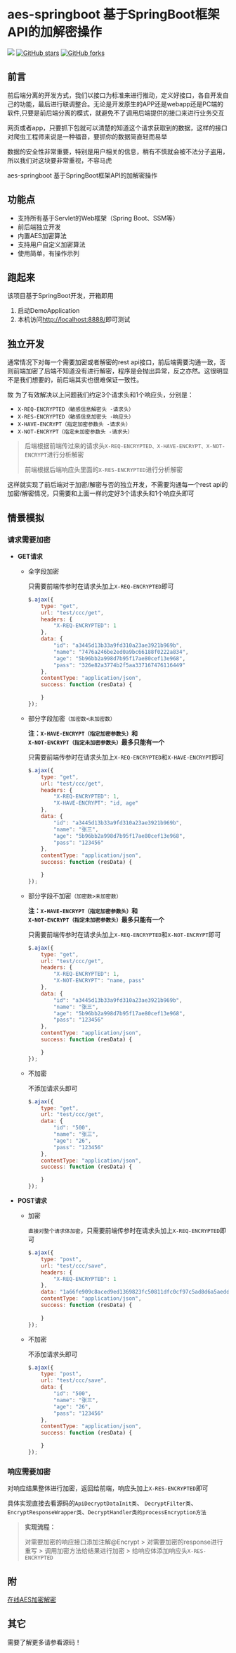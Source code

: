 # aes-springboot 基于SpringBoot框架API的加解密操作

[![](https://img.shields.io/badge/Author-马亮南生-orange.svg)](http://blog.nanshengbbs.top/)
[![GitHub stars](https://img.shields.io/github/stars/maliangnansheng/aes-springboot.svg?style=social&label=Stars)](https://github.com/maliangnansheng/bbs-ssm)
[![GitHub forks](https://img.shields.io/github/forks/maliangnansheng/aes-springboot.svg?style=social&label=Fork)](https://github.com/maliangnansheng/bbs-ssm)

## 前言

前后端分离的开发方式，我们以接口为标准来进行推动，定义好接口，各自开发自己的功能，最后进行联调整合。无论是开发原生的APP还是webapp还是PC端的软件,只要是前后端分离的模式，就避免不了调用后端提供的接口来进行业务交互

网页或者app，只要抓下包就可以清楚的知道这个请求获取到的数据，这样的接口对爬虫工程师来说是一种福音，要抓你的数据简直轻而易举

数据的安全性非常重要，特别是用户相关的信息，稍有不慎就会被不法分子盗用，所以我们对这块要非常重视，不容马虎

aes-springboot 基于SpringBoot框架API的加解密操作

## 功能点

- 支持所有基于Servlet的Web框架（Spring Boot、SSM等）
- 前后端独立开发
- 内置AES加密算法
- 支持用户自定义加密算法
- 使用简单，有操作示列

## 跑起来

该项目基于SpringBoot开发，开箱即用

1. 启动DemoApplication
2. 本机访问[http://localhost:8888/](http://localhost:8888/)即可测试

## 独立开发

通常情况下对每一个需要加密或者解密的rest api接口，前后端需要沟通一致，否则前端加密了后端不知道没有进行解密，程序是会抛出异常，反之亦然。这很明显不是我们想要的，前后端其实也很难保证一致性。

故 为了有效解决以上问题我们约定3个请求头和1个响应头，分别是：

- `X-REQ-ENCRYPTED（敏感信息解密头 -请求头）`
- `X-RES-ENCRYPTED（敏感信息加密头 -响应头）`
- `X-HAVE-ENCRYPT（指定加密参数头 -请求头）`
- `X-NOT-ENCRYPT（指定未加密参数头 -请求头）`

> 后端根据前端传过来的请求头`X-REQ-ENCRYPTED、X-HAVE-ENCRYPT、X-NOT-ENCRYPT`进行分析解密
>
> 前端根据后端响应头里面的`X-RES-ENCRYPTED`进行分析解密

这样就实现了前后端对于加密/解密与否的独立开发，不需要沟通每一个rest api的加密/解密情况，只需要和上面一样约定好3个请求头和1个响应头即可

## 情景模拟

### 请求需要加密

- **GET请求**

  - 全字段加密

    只需要前端传参时在请求头加上`X-REQ-ENCRYPTED`即可

    ```js
    $.ajax({
        type: "get",
        url: "test/ccc/get",
        headers: {
            "X-REQ-ENCRYPTED": 1
        },
        data: {
            "id": "a3445d13b33a9fd310a23ae3921b969b",
            "name": "7476a246be2ed0a9bc66188f0222a834",
            "age": "5b96bb2a998d7b95f17ae80cef13e968",
            "pass": "326e82a3774b2f5aa337167476116449"
        },
        contentType: "application/json",
        success: function (resData) {
    
        }
    });
    ```

  - 部分字段加密`（加密数<未加密数）`

    **注：`X-HAVE-ENCRYPT（指定加密参数头）`和`X-NOT-ENCRYPT（指定未加密参数头）`最多只能有一个**

    只需要前端传参时在请求头加上`X-REQ-ENCRYPTED`和`X-HAVE-ENCRYPT`即可

    ```js
    $.ajax({
        type: "get",
        url: "test/ccc/get",
        headers: {
            "X-REQ-ENCRYPTED": 1,
            "X-HAVE-ENCRYPT": "id, age"
        },
        data: {
            "id": "a3445d13b33a9fd310a23ae3921b969b",
            "name": "张三",
            "age": "5b96bb2a998d7b95f17ae80cef13e968",
            "pass": "123456"
        },
        contentType: "application/json",
        success: function (resData) {
    
        }
    });
    ```

  - 部分字段不加密`（加密数>未加密数）`

    **注：`X-HAVE-ENCRYPT（指定加密参数头）`和`X-NOT-ENCRYPT（指定未加密参数头）`最多只能有一个**

    只需要前端传参时在请求头加上`X-REQ-ENCRYPTED`和`X-NOT-ENCRYPT`即可

    ```js
    $.ajax({
        type: "get",
        url: "test/ccc/get",
        headers: {
            "X-REQ-ENCRYPTED": 1,
            "X-NOT-ENCRYPT": "name, pass"
        },
        data: {
            "id": "a3445d13b33a9fd310a23ae3921b969b",
            "name": "张三",
            "age": "5b96bb2a998d7b95f17ae80cef13e968",
            "pass": "123456"
        },
        contentType: "application/json",
        success: function (resData) {
    
        }
    });
    ```

  - 不加密

    不添加请求头即可

    ```js
    $.ajax({
        type: "get",
        url: "test/ccc/get",
        data: {
            "id": "500",
            "name": "张三",
            "age": "26",
            "pass": "123456"
        },
        contentType: "application/json",
        success: function (resData) {
    
        }
    });
    ```

- **POST请求**

  - 加密

    `直接对整个请求体加密`，只需要前端传参时在请求头加上`X-REQ-ENCRYPTED`即可

    ```js
    $.ajax({
        type: "post",
        url: "test/ccc/save",
        headers: {
            "X-REQ-ENCRYPTED": 1
        },
        data: "1a66fe909c8aced9ed1369823fc50811dfc0cf97c5ad8d6a5aeddb6976ce3262de96dd24f1b379898cddf5890b49f660aa1498947124874d040fc5e47f9f8b3a46cfc8593b652fdd533838101a999fbbe9eca63088f62baaa35b5fbcd6699041",
        contentType: "application/json",
        success: function (resData) {
            
        }
    });
    ```

  - 不加密

    不添加请求头即可

    ```js
    $.ajax({
        type: "post",
        url: "test/ccc/save",
        data: {
            "id": "500",
            "name": "张三",
            "age": "26",
            "pass": "123456"
        },
        contentType: "application/json",
        success: function (resData) {
    
        }
    });
    ```

### 响应需要加密

对响应结果整体进行加密，返回给前端，响应头加上`X-RES-ENCRYPTED`即可

具体实现直接去看源码的`ApiDecryptDataInit类`、 `DecryptFilter类`、`EncryptResponseWrapper类`、`DecryptHandler类的processEncryption方法`

> **实现流程：**
>
> 对需要加密的响应接口添加注解@Encrypt > 对需要加密的response进行重写 > 调用加密方法给结果进行加密 > 给响应体添加响应头`X-RES-ENCRYPTED`

## 附

[在线AES加密解密](http://tool.chacuo.net/cryptaes)

## 其它

需要了解更多请参看源码！